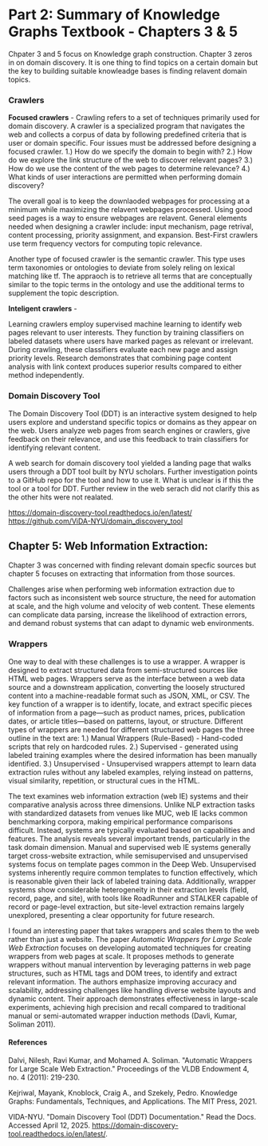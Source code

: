# Part 2: Summary of Knowledge Graphs Textbook - Chapters 3 & 5

Chpater 3 and 5 focus on Knowledge graph construction. Chapter 3 zeros in on domain discovery. It is one thing to find topics on a certain domain but the key to building suitable knowleadge bases is finding relavent domain topics.

### Crawlers

**Focused crawlers** - Crawling refers to a set of techniques primarily used for domain discovery. A crawler is a specialized program that navigates the web and collects a corpus of data by following predefined criteria that is user or domain specific. 
Four issues must be addressed before designing a focused crawler.
1.) How do we specify the domain to begin with?
2.) How do we explore the link structure of the web to discover relevant pages? 
3.) How do we use the content of the web pages to determine relevance?
4.) What kinds of user interactions are permitted when performing domain discovery?

The overall goal is to keep the downlaoded webpages for processing at a minimum while maximizing the relavent webpages processed. Using good seed pages is a way to ensure webpages are relavent. General elements needed when designing a crawler include: input mechanism, page retrival, content processing, priority assignment, and expansion. Best-First crawlers use term frequency vectors for computing topic relevance. 

Another type of focused crawler is the semantic crawler. This type uses term taxonomies or ontologies to deviate from solely reling on lexical matching like tf. The appraoch is to retrieve all terms that are conceptually similar to the topic terms in the ontology and use the additional terms to supplement the topic description.

**Inteligent crawlers** - 

Learning crawlers employ supervised machine learning to identify web pages relevant to user interests. They function by training classifiers on labeled datasets where users have marked pages as relevant or irrelevant. During crawling, these classifiers evaluate each new page and assign priority levels. Research demonstrates that combining page content analysis with link context produces superior results compared to either method independently.

### Domain Discovery Tool
 
 The Domain Discovery Tool (DDT) is an interactive system designed to help users explore and understand specific topics or domains as they appear on the web. Users analyze web pages from search engines or crawlers, give feedback on their relevance, and use this feedback to train classifiers for identifying relevant content.

 A web search for domain discovery tool yielded a landing page that walks users through a DDT tool built by NYU scholars. Further investigation points to a GitHub repo for the tool and how to use it. What is unclear is if this the tool or a tool for DDT. Further review in the web serach did not clarify this as the other hits were not realated.

https://domain-discovery-tool.readthedocs.io/en/latest/
https://github.com/ViDA-NYU/domain_discovery_tool

## Chapter 5: Web Information Extraction:

Chapter 3 was concerned with finding relevant domain specfic sources but chapter 5 focuses on extracting that information from those sources.

Challenges arise when performing web information extraction due to factors such as inconsistent web source structure, the need for automation at scale, and the high volume and velocity of web content. These elements can complicate data parsing, increase the likelihood of extraction errors, and demand robust systems that can adapt to dynamic web environments.

### Wrappers 

One way to deal with these challenges is to use a wrapper. A wrapper is designed to extract structured data from semi-structured sources like HTML web pages. Wrappers serve as the interface between a web data source and a downstream application, converting the loosely structured content into a machine-readable format such as JSON, XML, or CSV. The key function of a wrapper is to identify, locate, and extract specific pieces of information from a page—such as product names, prices, publication dates, or article titles—based on patterns, layout, or structure. Different types of wrappers are needed for different structured web pages the three outline in the text are:
1.) Manual Wrappers (Rule-Based) - Hand-coded scripts that rely on hardcoded rules.
2.) Supervised - generated using labeled training examples where the desired information has been manually identified. 
3.) Unsupervised - Unsupervised wrappers attempt to learn data extraction rules without any labeled examples, relying instead on patterns, visual similarity, repetition, or structural cues in the HTML.

The text examines web information extraction (web IE) systems and their comparative analysis across three dimensions. Unlike NLP extraction tasks with standardized datasets from venues like MUC, web IE lacks common benchmarking corpora, making empirical performance comparisons difficult. Instead, systems are typically evaluated based on capabilities and features. The analysis reveals several important trends, particularly in the task domain dimension. Manual and supervised web IE systems generally target cross-website extraction, while semisupervised and unsupervised systems focus on template pages common in the Deep Web. Unsupervised systems inherently require common templates to function effectively, which is reasonable given their lack of labeled training data. Additionally, wrapper systems show considerable heterogeneity in their extraction levels (field, record, page, and site), with tools like RoadRunner and STALKER capable of record or page-level extraction, but site-level extraction remains largely unexplored, presenting a clear opportunity for future research.

I found an interesting paper that takes wrappers and scales them to the web rather than just a website. The paper _Automatic Wrappers for Large Scale Web Extraction_ focuses on developing automated techniques for creating wrappers from web pages at scale. It proposes methods to generate wrappers without manual intervention by leveraging patterns in web page structures, such as HTML tags and DOM trees, to identify and extract relevant information. The authors emphasize improving accuracy and scalability, addressing challenges like handling diverse website layouts and dynamic content. Their approach demonstrates effectiveness in large-scale experiments, achieving high precision and recall compared to traditional manual or semi-automated wrapper induction methods (Davli, Kumar, Soliman 2011).


#### References 

Dalvi, Nilesh, Ravi Kumar, and Mohamed A. Soliman. "Automatic Wrappers for Large Scale Web Extraction." Proceedings of the VLDB Endowment 4, no. 4 (2011): 219-230.

Kejriwal, Mayank, Knoblock, Craig A., and Szekely, Pedro. Knowledge Graphs: Fundamentals, Techniques, and Applications. The MIT Press, 2021.

VIDA-NYU. "Domain Discovery Tool (DDT) Documentation." Read the Docs. Accessed April 12, 2025. https://domain-discovery-tool.readthedocs.io/en/latest/.